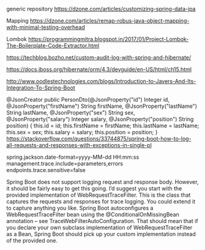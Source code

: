 generic repository
https://dzone.com/articles/customizing-spring-data-jpa

Mapping
https://dzone.com/articles/remap-robus-java-object-mapping-with-minimal-testing-overhead

Lombok
https://programmingmitra.blogspot.in/2017/01/Project-Lombok-The-Boilerplate-Code-Extractor.html

https://techblog.bozho.net/custom-audit-log-with-spring-and-hibernate/

https://docs.jboss.org/hibernate/orm/4.3/devguide/en-US/html/ch15.html

http://www.oodlestechnologies.com/blogs/Introduction-to-Javers-And-Its-Integration-To-Spring-Boot

 @JsonCreator
    public PersonDto(@JsonProperty("id") Integer id,
                     @JsonProperty("firstName") String firstName,
                     @JsonProperty("lastName") String lastName,
                     @JsonProperty("sex") String sex,
                     @JsonProperty("salary") Integer salary,
                     @JsonProperty("position") String position) {
        this.id = id;
        this.firstName = firstName;
        this.lastName = lastName;
        this.sex = sex;
        this.salary = salary;
        this.position = position;
    }
https://stackoverflow.com/questions/33744875/spring-boot-how-to-log-all-requests-and-responses-with-exceptions-in-single-pl

spring.jackson.date-format=yyyy-MM-dd HH:mm:ss
management.trace.include=parameters,errors
endpoints.trace.sensitive=false

Spring Boot does not support logging request and response body. However, it should be fairly easy to get this going. I’d suggest you start with the provided implementation of WebRequestTraceFilter. This is the class that captures the requests and responses for trace logging. You could extend it to capture anything you like.
Spring Boot autoconfigures a WebRequestTraceFilter bean using the @ConditionalOnMissingBean annotation – see TraceWebFilterAutoConfiguration. That should mean that if you declare your own subclass implementation of WebRequestTraceFilter as a Bean, Spring Boot should pick up your custom implementation instead of the provided one.
